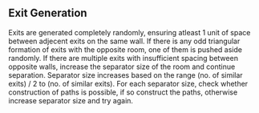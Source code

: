 ## Exit Generation
Exits are generated completely randomly, ensuring atleast 1 unit of space between adjecent exits on the same wall. If there is any odd triangular formation of exits with the opposite room, one of them is pushed aside randomly. If there are multiple exits with insufficient spacing between opposite walls, increase the separator size of the room and continue separation. Separator size increases based on the range (no. of similar exits) / 2 to (no. of similar exits). For each separator size, check whether construction of paths is possible, if so construct the paths, otherwise increase separator size and try again.
